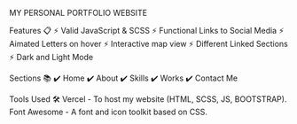  MY PERSONAL PORTFOLIO WEBSITE 
 
 Features 📋
⚡️ Valid JavaScript & SCSS
⚡️ Functional Links to Social Media 
⚡️ Aimated Letters on hover
⚡️ Interactive map view
⚡️ Different Linked Sections
⚡️ Dark and Light Mode 

Sections 📚
✔️ Home
✔️ About
✔️ Skills
✔️ Works
✔️ Contact Me

Tools Used 🛠️
Vercel - To host my website (HTML, SCSS, JS, BOOTSTRAP).
Font Awesome - A font and icon toolkit based on CSS.
